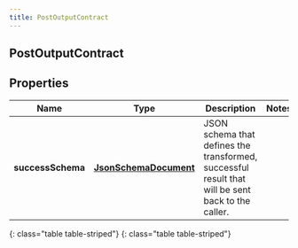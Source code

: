 ```yaml
---
title: PostOutputContract
---
```

## PostOutputContract


## Properties

| Name | Type | Description | Notes |
| ------------ | ------------- | ------------- | ------------- |
| **successSchema** | [**JsonSchemaDocument**](JsonSchemaDocument.html) | JSON schema that defines the transformed, successful result that will be sent back to the caller. |  |
{: class="table table-striped"}
{: class="table table-striped"}


